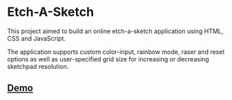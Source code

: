 # Etch-A-Sketch

This project aimed to build an online etch-a-sketch application using HTML, CSS and JavaScript.

The application supports custom color-input, rainbow mode, raser and reset options as well as user-specified grid size for increasing or decreasing sketchpad resolution.

## [Demo](https://etchaskecth-donghyunsuh.netlify.app/)
